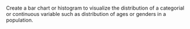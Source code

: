 # 

Create a bar chart or histogram to visualize the distribution of a categorial or continuous variable such as distribution of ages or genders in a population.
